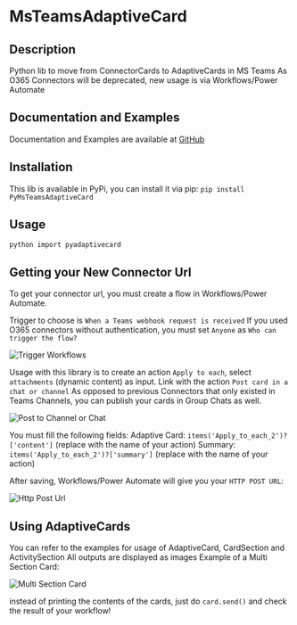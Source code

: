 # MsTeamsAdaptiveCard


## Description
Python lib to move from ConnectorCards to AdaptiveCards in MS Teams
As O365 Connectors will be deprecated, new usage is via Workflows/Power Automate

## Documentation and Examples
Documentation and Examples are available at [GitHub](https://github.com/AeroFlorian/MsTeamsAdaptiveCard)

## Installation
This lib is available in PyPi, you can install it via pip:
```pip install PyMsTeamsAdaptiveCard```

## Usage
```python import pyadaptivecard```


## Getting your New Connector Url
To get your connector url, you must create a flow in Workflows/Power Automate.

Trigger to choose is `When a Teams webhook request is received`
If you used O365 connectors without authentication, you must set `Anyone` as `Who can trigger the flow?`

![Trigger Workflows](https://github.com/AeroFlorian/MsTeamsAdaptiveCard/blob/master/doc/trigger_workflows.png?raw=true)

Usage with this library is to create an action `Apply to each`, select `attachments` (dynamic content) as input.
Link with the action `Post card in a chat or channel`
As opposed to previous Connectors that only existed in Teams Channels, you can publish your cards in Group Chats as well.

![Post to Channel or Chat](https://github.com/AeroFlorian/MsTeamsAdaptiveCard/blob/master/doc/post_to_channel_or_chat.png?raw=true)

You must fill the following fields:
Adaptive Card: `items('Apply_to_each_2')?['content']` (replace with the name of your action)
Summary: `items('Apply_to_each_2')?['summary']` (replace with the name of your action)

After saving, Workflows/Power Automate will give you your `HTTP POST URL`:

![Http Post Url](https://github.com/AeroFlorian/MsTeamsAdaptiveCard/blob/master/doc/http_post_url.png?raw=true)

## Using AdaptiveCards
You can refer to the examples for usage of AdaptiveCard, CardSection and ActivitySection
All outputs are displayed as images
Example of a Multi Section Card:

![Multi Section Card](https://github.com/AeroFlorian/MsTeamsAdaptiveCard/blob/master/examples/multi_section_card.png?raw=true)


instead of printing the contents of the cards, just do `card.send()` and check the result of your workflow!




